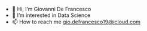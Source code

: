 - 👋 Hi, I’m Giovanni De Francesco
- 👀 I’m interested in Data Science
- 📫 How to reach me gio.defrancesco19@icloud.com

<!---
Gnogni889/Gnogni889 is a ✨ special ✨ repository because its `README.md` (this file) appears on your GitHub profile.
You can click the Preview link to take a look at your changes.
--->
